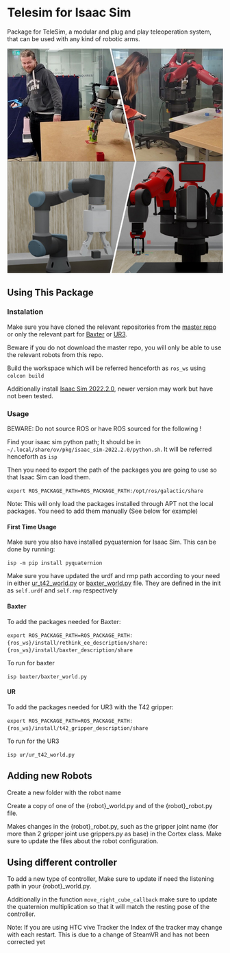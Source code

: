 # Telesim for Isaac Sim

Package for TeleSim, a modular and plug and play teleoperation system, that can be used with any kind of robotic arms.

![picture](docs/images/teleop_system_robots.png)

## Using This Package

### Instalation

Make sure you have cloned the relevant repositories from the [master repo](https://github.com/09ubberboy90/telesim_pnp) or only the relevant part for [Baxter](https://github.com/09ubberboy90/telesim_pnp_baxter.git) or [UR3](https://github.com/09ubberboy90/telesim_pnp_ur.git).

Beware if you do not download the master repo, you will only be able to use the relevant robots from this repo.

Build the workspace which will be referred henceforth as `ros_ws` using `colcon build`

Additionally install [Isaac Sim 2022.2.0](https://docs.omniverse.nvidia.com/isaacsim/latest/install_workstation.html), newer version may work but have not been tested.

### Usage

BEWARE: Do not source ROS or have ROS sourced for the following !

Find your isaac sim python path; It should be in `~/.local/share/ov/pkg/isaac_sim-2022.2.0/python.sh`. It will be referred henceforth as `isp`

Then you need to export the path of the packages you are going to use so that Isaac Sim can load them.

`export ROS_PACKAGE_PATH=ROS_PACKAGE_PATH:/opt/ros/galactic/share`

Note: This will only load the packages installed through APT not the local packages. You need to add them manually (See below for example)

#### First Time Usage

Make sure you also have installed pyquaternion for Isaac Sim. This can be done by running:

`isp -m pip install pyquaternion`

Make sure you have updated the urdf and rmp path according to your need in either [ur_t42_world.py](ur3/ur_t42_world.py) or [baxter_world.py](baxter/baxter_world.py) file. They are defined in the init as `self.urdf` and `self.rmp` respectively

#### Baxter

To add the packages needed for Baxter:

`export ROS_PACKAGE_PATH=ROS_PACKAGE_PATH:{ros_ws}/install/rethink_ee_description/share:{ros_ws}/install/baxter_description/share`

To run for baxter

`isp baxter/baxter_world.py`

#### UR

To add the packages needed for UR3 with the T42 gripper:

`export ROS_PACKAGE_PATH=ROS_PACKAGE_PATH:{ros_ws}/install/t42_gripper_description/share`

To run for the UR3

`isp ur/ur_t42_world.py`

## Adding new Robots

Create a new folder with the robot name

Create a copy of one of the {robot}_world.py and of the {robot}_robot.py file.

Makes changes in the {robot}_robot.py, such as the gripper joint name (for more than 2 gripper joint use grippers.py as base) in the Cortex class. Make sure to update the files about the robot configuration.

## Using different controller

To add a new type of controller, Make sure to update if need the listening path in your {robot}_world.py.

Additionally in the function `move_right_cube_callback` make sure to update the quaternion multiplication so that it will match the resting pose of the controller.

Note: If you are using HTC vive Tracker the Index of the tracker may change with each restart. This is due to a change of SteamVR and has not been corrected yet
